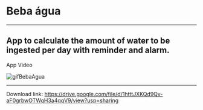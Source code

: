 # Beba água
---
App to calculate the amount of water to be ingested per day with reminder and alarm.
---
App Video

![gifBebaAgua](https://github.com/CamileBarros/bebaagua/blob/master/bebaAguaGif.gif)

---
Download link: https://drive.google.com/file/d/1htttJXKQd9Qv-aF0grbwOTWqH3a4qqV9/view?usp=sharing

